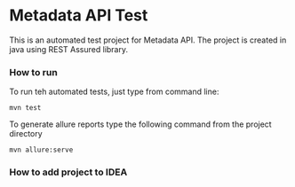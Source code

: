 Metadata API Test
========================

This is an automated test project for Metadata API. The project is created in java using REST Assured library.

### How to run

To run teh automated tests, just type from command line:

```
mvn test
```

To generate allure reports type the following command from the project directory

```
mvn allure:serve
```

### How to add project to IDEA




